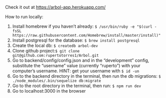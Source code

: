 Check it out at <https://arbol-app.herokuapp.com/>

How to run locally:

1. Install homebrew if you haven’t already: `$ /usr/bin/ruby -e "$(curl -fsSL https://raw.githubusercontent.com/Homebrew/install/master/install)"`
2. Install postgresql for the database: `$ brew install postgresql`
3. Create the local db: `$ createdb arbol-dev`
4. Clone github project:`$ git clone git@github.com:rupertotorres1/Arbol.git`
5. Go to backend/config/config.json and in the “development” config, substitute the “username” value (currently “ruperto”) with your computer’s username. HINT: get your username with `$ id -un`
6. Go to the backend directory in the terminal, then run the db migrations: `$ ./node_modules/.bin/sequelize db:migrate`
7. Go to the root directory in the terminal, then run: `$ npm run dev`
8. Go to localhost:3000 in the browser
